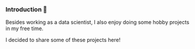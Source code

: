 ### Introduction 👋

Besides working as a data scientist, I also enjoy doing some hobby projects in my free time.

I decided to share some of these projects here!

